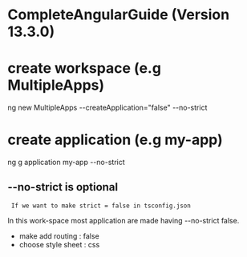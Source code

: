 # CompleteAngularGuide (Version 13.3.0)

# create workspace (e.g MultipleApps)
  ng new MultipleApps --createApplication="false" --no-strict
# create application (e.g my-app)
  ng g application my-app --no-strict

  ## --no-strict is optional
     If we want to make strict = false in tsconfig.json

  In this work-space most application are made having --no-strict false.
  - make add routing : false
  - choose style sheet : css